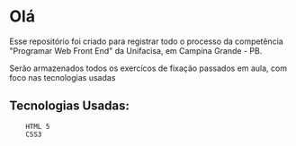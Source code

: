 # Olá
Esse repositório foi criado para registrar todo o processo da competência "Programar Web Front End" da Unifacisa, em Campina Grande - PB.

Serão armazenados todos os exercícos de fixação passados em aula, com foco nas tecnologias usadas


## Tecnologias Usadas:
```
    HTML 5
    CSS3
```